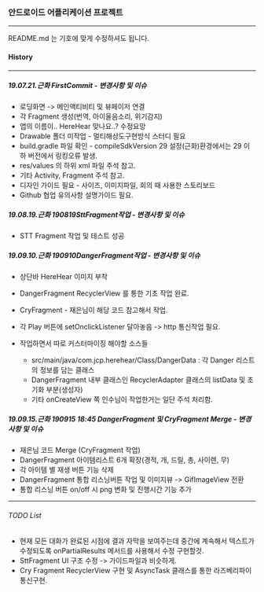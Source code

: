 ### 안드로이드 어플리케이션 프로젝트

___

README.md 는 기호에 맞게 수정하셔도 됩니다.



#### History 

---

##### 19.07.21.근화 FirstCommit - 변경사항 및 이슈

* 로딩화면 -> 메인액티비티 및 뷰페이저 연결
* 각 Fragment 생성(번역, 아이울음소리, 위기감지)
* 앱의 이름이.. HereHear 맞나요..? 수정요망
* Drawable 폴더 미작업 - 멀티해상도구현방식 스터디 필요
* build.gradle 파일 확인 - compileSdkVersion 29 설정(근화)환경에서는 29 이하 버전에서 링킹오류 발생.
* res/values 의 하위 xml 파일 주석 참고.
* 기타 Activity, Fragment 주석 참고.
* 디자인 가이드 필요 - 사이즈, 이미지파일, 회의 때 사용한 스토리보드
* Github 협업 유의사항 설명가이드 필요.



##### 19.08.19.근화 190819SttFragment작업 - 변경사항 및 이슈

* STT Fragment 작업 및 테스트 성공



##### 19.09.10.근화 190910DangerFragment작업 - 변경사항 및 이슈

- 상단바 HereHear 이미지 부착

- DangerFragment RecyclerView 를 통한 기초 작업 완료.

- CryFragment - 재은님이 해당 코드 참고해서 작업.

- 각 Play 버튼에 setOnclickListener 달아놓음 -> http 통신작업 필요.

- 작업하면서 따로 커스터마이징 해야할 소스들

  - src/main/java/com.jcp.herehear/Class/DangerData : 각 Danger 리스트의 정보를 담는 클래스
  - DangerFragment 내부 클래스인 RecyclerAdapter 클래스의 listData 및 초기화 부분(생성자)
  - 기타 onCreateView 쪽 인수님이 작업한거는 일단 주석 처리함.




##### 19.09.15.근화 190915 18:45 DangerFragment 및 CryFragment Merge - 변경사항 및 이슈

- 재은님 코드 Merge (CryFragment 작업)
- DangerFragment 아이템리스트 6개 확장(경적, 개, 드릴, 총, 사이렌, 무)
- 각 아이템 별 재생 버튼 기능 삭제
- DangerFragment 통합 리스닝버튼 작업 및 이미지뷰 -> GifImageView 전환
- 통합 리스닝 버튼 on/off 시 png 변화 및 진행시간 기능 추가



---

###### TODO List

* 현재 모든 대화가 완료된 시점에 결과 자막을 보여주는데 중간에 계속해서 텍스트가 수정되도록 onPartialResults 메서드를 사용해서 수정 구현할것.
* SttFragment UI 구조 수정 -> 가이드파일과 비슷하게.
* Cry Fragment RecyclerView 구현 및 AsyncTask 클래스를 통한 라즈베리파이 통신구현.